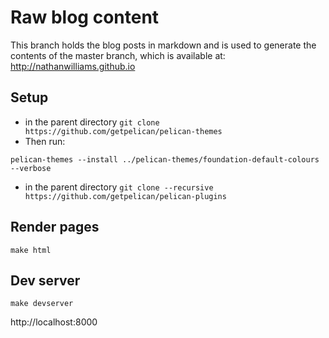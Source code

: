 Raw blog content
================

This branch holds the blog posts in markdown and is used to generate the contents of the master branch, which is available at:
http://nathanwilliams.github.io

## Setup

- in the parent directory ```git clone https://github.com/getpelican/pelican-themes```
- Then run:
```
pelican-themes --install ../pelican-themes/foundation-default-colours --verbose
```

- in the parent directory
```git clone --recursive https://github.com/getpelican/pelican-plugins```


## Render pages
```
make html
```

## Dev server
```
make devserver
```

http://localhost:8000


